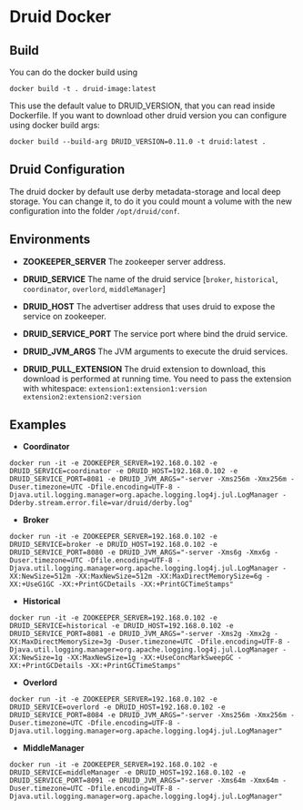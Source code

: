 # Druid Docker

## Build

You can do the docker build using

```
docker build -t . druid-image:latest
```

This use the default value to DRUID_VERSION, that you can read inside Dockerfile. If you want to download other druid version you can configure using docker build args:

```
docker build --build-arg DRUID_VERSION=0.11.0 -t druid:latest .
```

## Druid Configuration

The druid docker by default use derby metadata-storage and local deep storage. You can change it, to do it you could mount a volume with the new configuration into the folder `/opt/druid/conf`.

## Environments

* **ZOOKEEPER_SERVER**
The zookeeper server address.

* **DRUID_SERVICE**
The name of the druid service [`broker`, `historical`, `coordinator`, `overlord`, `middleManager`]

* **DRUID_HOST**
The advertiser address that uses druid to expose the service on zookeeper.

* **DRUID_SERVICE_PORT**
The service port where bind the druid service.

* **DRUID_JVM_ARGS**
The JVM arguments to execute the druid services.

* **DRUID_PULL_EXTENSION**
The druid extension to download, this download is performed at running time. You need to pass the extension with whitespace: `extension1:extension1:version extension2:extension2:version`

## Examples

* **Coordinator**

```
docker run -it -e ZOOKEEPER_SERVER=192.168.0.102 -e DRUID_SERVICE=coordinator -e DRUID_HOST=192.168.0.102 -e DRUID_SERVICE_PORT=8081 -e DRUID_JVM_ARGS="-server -Xms256m -Xmx256m -Duser.timezone=UTC -Dfile.encoding=UTF-8 -Djava.util.logging.manager=org.apache.logging.log4j.jul.LogManager -Dderby.stream.error.file=var/druid/derby.log"
```

* **Broker**

```
docker run -it -e ZOOKEEPER_SERVER=192.168.0.102 -e DRUID_SERVICE=broker -e DRUID_HOST=192.168.0.102 -e DRUID_SERVICE_PORT=8080 -e DRUID_JVM_ARGS="-server -Xms6g -Xmx6g -Duser.timezone=UTC -Dfile.encoding=UTF-8 -Djava.util.logging.manager=org.apache.logging.log4j.jul.LogManager -XX:NewSize=512m -XX:MaxNewSize=512m -XX:MaxDirectMemorySize=6g -XX:+UseG1GC -XX:+PrintGCDetails -XX:+PrintGCTimeStamps"
```

* **Historical**

```
docker run -it -e ZOOKEEPER_SERVER=192.168.0.102 -e DRUID_SERVICE=historical -e DRUID_HOST=192.168.0.102 -e DRUID_SERVICE_PORT=8081 -e DRUID_JVM_ARGS="-server -Xms2g -Xmx2g -XX:MaxDirectMemorySize=3g -Duser.timezone=UTC -Dfile.encoding=UTF-8 -Djava.util.logging.manager=org.apache.logging.log4j.jul.LogManager -XX:NewSize=1g -XX:MaxNewSize=1g -XX:+UseConcMarkSweepGC -XX:+PrintGCDetails -XX:+PrintGCTimeStamps"
```

* **Overlord**

```
docker run -it -e ZOOKEEPER_SERVER=192.168.0.102 -e DRUID_SERVICE=overlord -e DRUID_HOST=192.168.0.102 -e DRUID_SERVICE_PORT=8084 -e DRUID_JVM_ARGS="-server -Xms256m -Xmx256m -Duser.timezone=UTC -Dfile.encoding=UTF-8 -Djava.util.logging.manager=org.apache.logging.log4j.jul.LogManager"
```

* **MiddleManager**

```
docker run -it -e ZOOKEEPER_SERVER=192.168.0.102 -e DRUID_SERVICE=middleManager -e DRUID_HOST=192.168.0.102 -e DRUID_SERVICE_PORT=8091 -e DRUID_JVM_ARGS="-server -Xms64m -Xmx64m -Duser.timezone=UTC -Dfile.encoding=UTF-8 -Djava.util.logging.manager=org.apache.logging.log4j.jul.LogManager"
```
